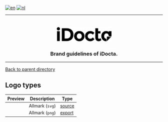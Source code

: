 [![en](https://img.shields.io/badge/lang-en-red.svg)](https://github.com/iDocta/brand-guide/blob/main/logo/allmark/README.md)
[![nl](https://img.shields.io/badge/lang-nl-green.svg)](https://github.com/iDocta/brand-guide/blob/main/logo/allmark/README.nl.md)

---

<h1 align="center">
    <a href="https://www.idocta.be">    
        <picture>
            <source media="(prefers-color-scheme: dark)" srcset="https://raw.githubusercontent.com/iDocta/brand-guide/main/logo/idocta/source/idocta-white.svg">
            <source media="(prefers-color-scheme: light)" srcset="https://raw.githubusercontent.com/iDocta/brand-guide/main/logo/idocta/source/idocta-black.svg">
            <img width="175px" alt="Shows a black logo in light color mode and a white one in dark color mode." src="https://raw.githubusercontent.com/iDocta/brand-guide/main/logo/idocta/source/idocta-black.svg">
        </picture>
    </a> 
</h1>
 
<h3 align="center">Brand guidelines of iDocta.</h3>

---

[Back to parent directory](../README.md)

## Logo types

| Preview                                                                                                                            | Description     | Type                       |
| ---------------------------------------------------------------------------------------------------------------------------------- | --------------- | -------------------------- |
| <img src='https://github.com/iDocta/brand-guide/blob/main/logo/allmark/source/allmark-black.svg?raw=true' width='64' alt=''/>      | Allmark (`svg`) | [source](source/README.md) |
| <img src='https://github.com/iDocta/brand-guide/blob/main/logo/allmark/export/allmark-black-2048.png?raw=true' width='64' alt=''/> | Allmark (`png`) | [export](export/README.md) |

